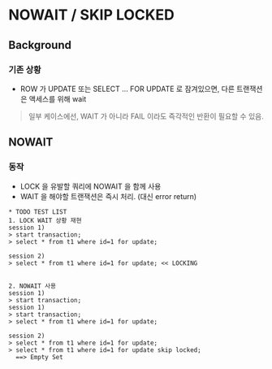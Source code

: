 # NOWAIT / SKIP LOCKED
## Background
### 기존 상황
- ROW 가 UPDATE 또는 SELECT ... FOR UPDATE 로 잠겨있으면, 다른 트랜잭션은 액세스를 위해 wait
> 일부 케이스에선, WAIT 가 아니라 FAIL 이라도 즉각적인 반환이 필요할 수 있음.






## NOWAIT 
### 동작
- LOCK 을 유발할 쿼리에 NOWAIT 을 함께 사용
- WAIT 을 해야할 트랜잭션은 즉시 처리. (대신 error return)


```
* TODO TEST LIST
1. LOCK WAIT 상황 재현
session 1) 
> start transaction;
> select * from t1 where id=1 for update;

session 2)
> select * from t1 where id=1 for update; << LOCKING


2. NOWAIT 사용
session 1)
> start transaction;
session 1) 
> start transaction;
> select * from t1 where id=1 for update;

session 2)
> select * from t1 where id=1 for update;
> select * from t1 where id=1 for update skip locked;
  ==> Empty Set
```

